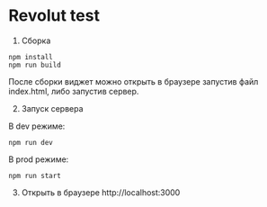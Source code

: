 Revolut test
=======================

1. Сборка
```
npm install
npm run build
```
После сборки виджет можно открыть в браузере запустив файл index.html, либо запустив сервер.

2. Запуск сервера

В dev режиме:
```
npm run dev
```

В prod режиме:
```
npm run start
```

3. Открыть в браузере http://localhost:3000
